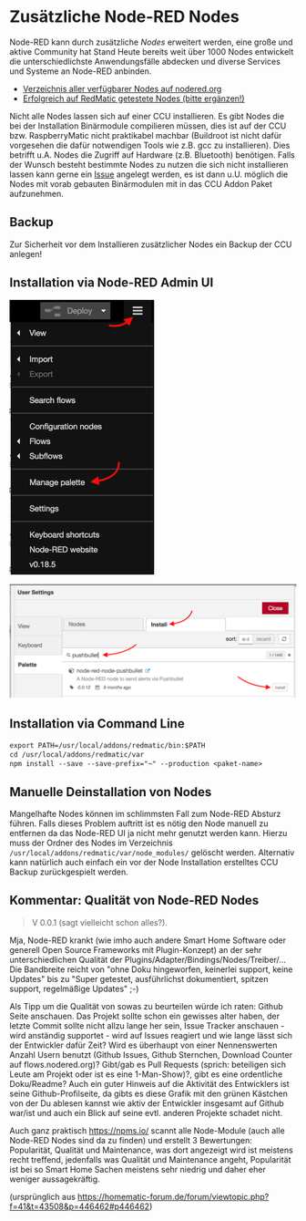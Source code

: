 # Zusätzliche Node-RED Nodes

Node-RED kann durch zusätzliche _Nodes_ erweitert werden, eine große und aktive Community hat Stand Heute bereits weit über 1000 Nodes entwickelt die unterschiedlichste Anwendungsfälle abdecken und diverse Services und Systeme an Node-RED anbinden.

* [Verzeichnis aller verfügbarer Nodes auf nodered.org](https://flows.nodered.org/?type=node&num_pages=1)
* [Erfolgreich auf RedMatic getestete Nodes (bitte ergänzen!)](Erfolgreich-getestete-Nodes)

Nicht alle Nodes lassen sich auf einer CCU installieren. Es gibt Nodes die bei der Installation Binärmodule compilieren 
müssen, dies ist auf der CCU bzw. RaspberryMatic nicht praktikabel machbar (Buildroot ist nicht dafür vorgesehen die 
dafür notwendigen Tools wie z.B. gcc zu installieren). Dies betrifft u.A. Nodes die Zugriff auf Hardware (z.B. 
Bluetooth) benötigen. Falls der Wunsch besteht bestimmte Nodes zu nutzen die sich nicht installieren lassen kann gerne 
ein [Issue](https://github.com/hobbyquaker/ccu-addon-node-red/issues) angelegt werden, es ist dann u.U. möglich die 
Nodes mit vorab gebauten Binärmodulen mit in das CCU Addon Paket aufzunehmen.


## Backup

Zur Sicherheit vor dem Installieren zusätzlicher Nodes ein Backup der CCU anlegen!

## Installation via Node-RED Admin UI

![](images/node-install-1.png)

![](images/node-install-2.png)


## Installation via Command Line

```
export PATH=/usr/local/addons/redmatic/bin:$PATH
cd /usr/local/addons/redmatic/var
npm install --save --save-prefix="~" --production <paket-name>
```

## Manuelle Deinstallation von Nodes


Mangelhafte Nodes können im schlimmsten Fall zum Node-RED Absturz führen. Falls dieses Problem auftritt ist es nötig den Node manuell zu entfernen da das Node-RED UI ja nicht mehr genutzt werden kann. Hierzu muss der Ordner des Nodes im Verzeichnis `/usr/local/addons/redmatic/var/node_modules/` gelöscht werden. Alternativ kann natürlich auch einfach ein vor der Node Installation erstelltes CCU Backup zurückgespielt werden.

## Kommentar: Qualität von Node-RED Nodes

> V 0.0.1 (sagt vielleicht schon alles?).

Mja, Node-RED krankt (wie imho auch andere Smart Home Software oder generell Open Source Frameworks mit Plugin-Konzept) an der sehr unterschiedlichen Qualität der Plugins/Adapter/Bindings/Nodes/Treiber/... Die Bandbreite reicht von "ohne Doku hingeworfen, keinerlei support, keine Updates" bis zu "Super getestet, ausführlichst dokumentiert, spitzen support, regelmäßige Updates" ;-)

Als Tipp um die Qualität von sowas zu beurteilen würde ich raten: Github Seite anschauen. Das Projekt sollte schon ein gewisses alter haben, der letzte Commit sollte nicht allzu lange her sein, Issue Tracker anschauen - wird anständig supportet - wird auf Issues reagiert und wie lange lässt sich der Entwickler dafür Zeit? Wird es überhaupt von einer Nennenswerten Anzahl Usern benutzt (Github Issues, Github Sternchen, Download Counter auf flows.nodered.org)? Gibt/gab es Pull Requests (sprich: beteiligen sich Leute am Projekt oder ist es eine 1-Man-Show)?, gibt es eine ordentliche Doku/Readme? Auch ein guter Hinweis auf die Aktivität des Entwicklers ist seine Github-Profilseite, da gibts es diese Grafik mit den grünen Kästchen von der Du ablesen kannst wie aktiv der Entwickler insgesamt auf Github war/ist und auch ein Blick auf seine evtl. anderen Projekte schadet nicht.

Auch ganz praktisch https://npms.io/ scannt alle Node-Module (auch alle Node-RED Nodes sind da zu finden) und erstellt 3 Bewertungen: Popularität, Qualität und Maintenance, was dort angezeigt wird ist meistens recht treffend, jedenfalls was Qualität und Maintenance angeht, Popularität ist bei so Smart Home Sachen meistens sehr niedrig und daher eher weniger aussagekräftig.

(ursprünglich aus https://homematic-forum.de/forum/viewtopic.php?f=41&t=43508&p=446462#p446462)
